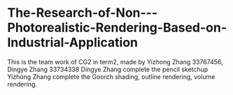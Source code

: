 # The-Research-of-Non---Photorealistic-Rendering-Based-on-Industrial-Application
This is the team work of CG2 in term2, made by Yizhong Zhang 33767456, Dingye Zhang 33734338
Dingye Zhang complete the pencil sketchup
Yizhong Zhang complete the Goorch shading, outline rendering, volume rendering.

